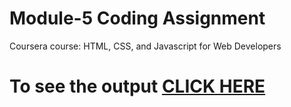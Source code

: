 
# Module-5 Coding Assignment

Coursera course: HTML, CSS, and Javascript for Web Developers
# To see the output [CLICK HERE](https://sabin999.github.io/Coursera-HTML-CSS-and-JavaScript-for-Web-DevelopersS/index.html)
